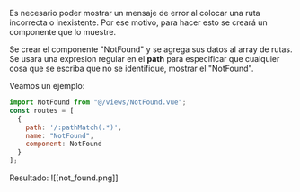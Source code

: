 Es necesario poder mostrar un mensaje de error al colocar una ruta incorrecta o inexistente. Por ese motivo, para hacer esto se creará un componente que lo muestre.

Se crear el componente "NotFound" y se agrega sus datos al array de rutas. Se usara una expresion regular en el **path** para especificar que cualquier cosa que se escriba que no se identifique, mostrar el "NotFound".

Veamos un ejemplo:

```Javascript
import NotFound from "@/views/NotFound.vue";
const routes = [
  {
    path: '/:pathMatch(.*)',
    name: "NotFound",
    component: NotFound
  }
];
```

Resultado:
![[not_found.png]]